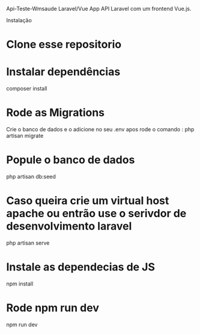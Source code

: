 Api-Teste-Wmsaude Laravel/Vue App
API Laravel com um frontend Vue.js.

Instalação

# Clone esse repositorio

# Instalar dependências
composer install

# Rode as Migrations
Crie o banco de dados e o adicione no seu .env
apos rode o comando : php artisan migrate

# Popule o banco de dados
php artisan db:seed

# Caso queira crie um virtual host apache ou entrão use o serivdor de desenvolvimento laravel 
php artisan serve


# Instale as dependecias de JS 
npm install

# Rode npm run dev
npm run dev
